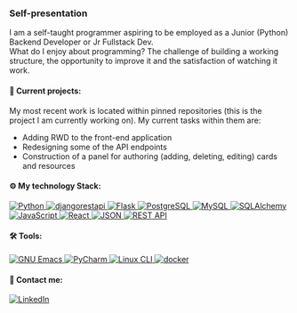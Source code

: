 <!--
**radoslavian/radoslavian** is a ✨ _special_ ✨ repository because its `README.md` (this file) appears on your GitHub profile.

Here are some ideas to get you started:

- 🔭 I’m currently working on ...
- 🌱 I’m currently learning ...
- 👯 I’m looking to collaborate on ...
- 🤔 I’m looking for help with ...
- 💬 Ask me about ...
- 📫 How to reach me: ...
- 😄 Pronouns: ...
- ⚡ Fun fact: ...
-->
### Self-presentation
I am a self-taught programmer aspiring to be employed as a Junior (Python) Backend Developer or Jr Fullstack Dev.  
What do I enjoy about programming? The challenge of building a working structure, the opportunity to improve it and the satisfaction of watching it work.

#### 🔭 Current projects:
My most recent work is located within pinned repositories (this is the project I am currently working on). My current tasks within them are:
* Adding RWD to the front-end application
* Redesigning some of the API endpoints
* Construction of a panel for authoring (adding, deleting, editing) cards and resources

#### ⚙ My technology Stack:
<a href="https://www.python.org" target="_blank">
    <img alt="Python" src="https://img.shields.io/badge/Python%20-%2314354C.svg?style=flat-square&logo=python&logoColor=white" alt="python">
  </a>
  <a href="https://www.django-rest-framework.org/">
  <img src="https://img.shields.io/badge/django-rest-framework?style=flat-square&logo=django" alt ='djangorestapi'>
</a>
<a href="https://flask.palletsprojects.com/en/3.0.x/">
  <img src="https://img.shields.io/badge/Flask-FF6C37?style=flat-square&logo=flask" alt ='Flask'>
</a>
<a href="https://www.postgresql.org/">
  <img src="https://img.shields.io/badge/PostgreSQL-A1FFBA?style=flat-square&logo=postgresql" alt ='PostgreSQL'>
</a>
<a href="https://www.mysql.com/">
  <img src="https://img.shields.io/badge/MySQL-F5BE1B?style=flat-square&logo=mysql" alt ='MySQL'>
</a>
<a href="https://www.sqlalchemy.org/">
  <img src="https://img.shields.io/badge/SQL-Alchemy-red?style=flat-square&logo=sqlalchemy" alt ='SQLAlchemy'>
</a>
<a href="https://developer.mozilla.org/en-US/docs/Web/JavaScript">
  <img src="https://img.shields.io/badge/JavaScript-yellow?style=flat-square&logo=javascript" alt ='JavaScript'>
</a>
<a href="https://react.dev/">
  <img src="https://img.shields.io/badge/React-191c22?style=flat-square&logo=react" alt='React'>
</a>
<a href="https://www.json.org/json-en.html">
  <img src="https://img.shields.io/badge/json-%23000000.svg?style=flat-square&logo=json&logoCOlor=white" alt='JSON'>
</a>
<a href="https://www.json.org/json-en.html">
  <img src="https://img.shields.io/badge/{REST%20API}-4599d7?style=flat-square" alt='REST API'>
</a>

#### 🛠️ Tools:
<a href="https://www.gnu.org/s/emacs/">
  <img src="https://img.shields.io/badge/GNU-Emacs-7F5AB6?style=flat-square&logo=gnuemacs&logoColor=white" alt='GNU Emacs'>
</a>
<a href="https://www.jetbrains.com/pycharm/">
  <img src="https://img.shields.io/badge/PyCharm-black?style=flat-square&logo=pycharm" alt='PyCharm'>
</a>
<a href="#">
  <img src="https://img.shields.io/badge/Linux%20CLI-4EAA25?style=flat-square&logo=gnubash&logoColor=white" alt='Linux CLI'>
</a>
<a href="https://www.docker.com/">
  <img src="https://img.shields.io/badge/docker-2496ED?style=flat-square&logo=docker&logoColor=white" alt='docker'>
</a>

#### 💬 Contact me:
<!-- https://shields.io/badges -->
<a href="https://www.linkedin.com/in/radoslaw-kuzyk-a10191129/">
<img src="https://img.shields.io/badge/linkedin-%230A66C2.svg?style=flat-square&logo=linkedin&logoColor=white"
  alt="LinkedIn">
</a>
